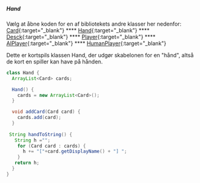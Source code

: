 ##### Hand

Vælg at åbne koden for en af bibliotekets andre klasser her nedenfor:   
[Card](Card.md){:target="_blank"}  ****  [Hand](Hand.md){:target="_blank"} **** [Desck](Deck.md){:target="_blank"} **** [Player](Player.md){:target="_blank"} **** [AIPlayer](PlayerComputer.md){:target="_blank"} **** [HumanPlayer](PlayerHuman.md){:target="_blank"}

Dette er kortspils klassen Hand, der udgør skabelonen for en "hånd", altså de kort en spiller kan have på hånden.

```java
class Hand {
  ArrayList<Card> cards;

  Hand() {
    cards = new ArrayList<Card>();
  }

  void addCard(Card card) {
    cards.add(card);
  }
  
 String handToString() {
   String h ="";
    for (Card card : cards) {
      h += "["+card.getDisplayName() + "] ";
    }
   return h;
  }    
}
```